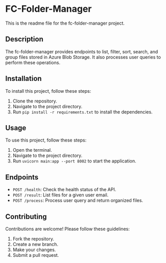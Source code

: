 # FC-Folder-Manager

This is the readme file for the fc-folder-manager project.

## Description

The fc-folder-manager provides endpoints to list, filter, sort, search, and group files stored in Azure Blob Storage. It also processes user queries to perform these operations.

## Installation

To install this project, follow these steps:

1. Clone the repository.
2. Navigate to the project directory.
3. Run `pip install -r requirements.txt` to install the dependencies.

## Usage

To use this project, follow these steps:

1. Open the terminal.
2. Navigate to the project directory.
3. Run `uvicorn main:app --port 8002` to start the application.

## Endpoints

- `POST /health`: Check the health status of the API.
- `POST /result`: List files for a given user email.
- `POST /process`: Process user query and return organized files.

## Contributing

Contributions are welcome! Please follow these guidelines:

1. Fork the repository.
2. Create a new branch.
3. Make your changes.
4. Submit a pull request.